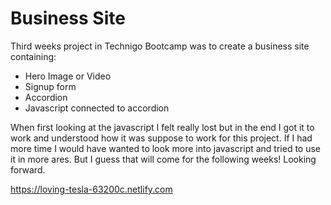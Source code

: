 # Business Site

Third weeks project in Technigo Bootcamp was to create a business site containing:
- Hero Image or Video
- Signup form
- Accordion
- Javascript connected to accordion

When first looking at the javascript I felt really lost but in the end I got it to work and understood how it was suppose to work for this project. If I had more time I would have wanted to look more into javascript and tried to use it in more ares. But I guess that will come for the following weeks! Looking forward. 

https://loving-tesla-63200c.netlify.com
